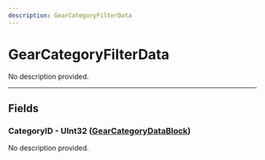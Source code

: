 ```yaml
---
description: GearCategoryFilterData
---
```


# GearCategoryFilterData

No description provided.

***

## Fields

### CategoryID - UInt32 ([GearCategoryDataBlock](../datablocks/main/gearcategory.md))

No description provided.
